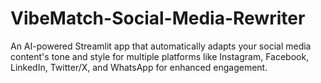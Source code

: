 # VibeMatch-Social-Media-Rewriter
An AI-powered Streamlit app that automatically adapts your social media content's tone and style for multiple platforms like Instagram, Facebook, LinkedIn, Twitter/X, and WhatsApp for enhanced engagement.
